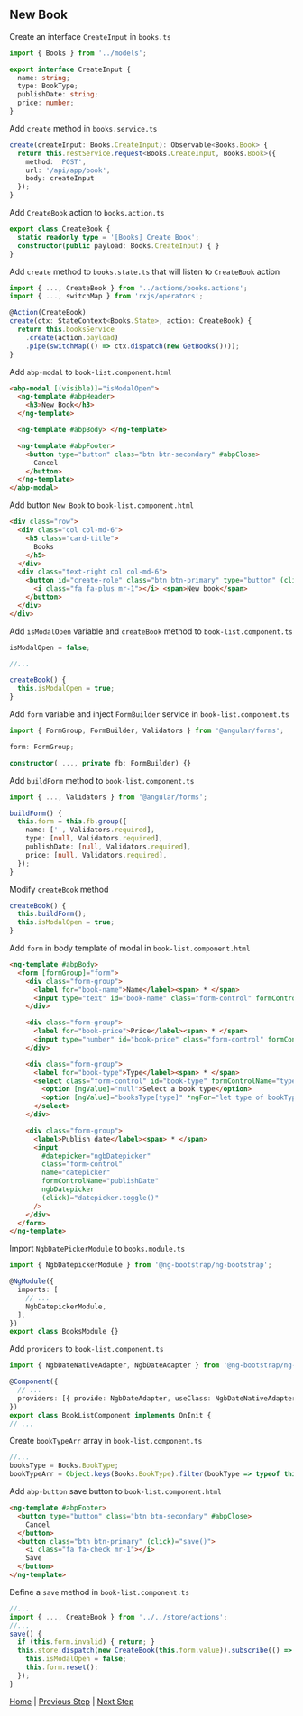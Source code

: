 ## New Book

Create an interface `CreateInput` in `books.ts`

```typescript
import { Books } from '../models';

export interface CreateInput {
  name: string;
  type: BookType;
  publishDate: string;
  price: number;
}
```

Add `create` method in `books.service.ts`

```typescript
create(createInput: Books.CreateInput): Observable<Books.Book> {
  return this.restService.request<Books.CreateInput, Books.Book>({
    method: 'POST',
    url: '/api/app/book',
    body: createInput
  });
}
```

Add `CreateBook` action to `books.action.ts`

```typescript
export class CreateBook {
  static readonly type = '[Books] Create Book';
  constructor(public payload: Books.CreateInput) { }
}
```

Add `create` method to `books.state.ts` that will listen to `CreateBook` action

```typescript
import { ..., CreateBook } from '../actions/books.actions';
import { ..., switchMap } from 'rxjs/operators';

@Action(CreateBook)
create(ctx: StateContext<Books.State>, action: CreateBook) {
  return this.booksService
    .create(action.payload)
    .pipe(switchMap(() => ctx.dispatch(new GetBooks())));
}
```

Add `abp-modal` to `book-list.component.html`

```html
<abp-modal [(visible)]="isModalOpen">
  <ng-template #abpHeader>
    <h3>New Book</h3>
  </ng-template>

  <ng-template #abpBody> </ng-template>

  <ng-template #abpFooter>
    <button type="button" class="btn btn-secondary" #abpClose>
      Cancel
    </button>
  </ng-template>
</abp-modal>

```

Add button `New Book` to `book-list.component.html`

```html
<div class="row">
  <div class="col col-md-6">
    <h5 class="card-title">
      Books
    </h5>
  </div>
  <div class="text-right col col-md-6">
    <button id="create-role" class="btn btn-primary" type="button" (click)="createBook()">
      <i class="fa fa-plus mr-1"></i> <span>New book</span>
    </button>
  </div>
</div>
```

Add `isModalOpen` variable and `createBook` method to `book-list.component.ts`

```typescript
isModalOpen = false;

//...

createBook() {
  this.isModalOpen = true;
}

```

Add `form` variable and inject `FormBuilder` service in `book-list.component.ts`

```typescript
import { FormGroup, FormBuilder, Validators } from '@angular/forms';

form: FormGroup;

constructor( ..., private fb: FormBuilder) {}

```

Add `buildForm` method to `book-list.component.ts`

```typescript
import { ..., Validators } from '@angular/forms';

buildForm() {
  this.form = this.fb.group({
    name: ['', Validators.required],
    type: [null, Validators.required],
    publishDate: [null, Validators.required],
    price: [null, Validators.required],
  });
}
```

Modify `createBook` method

```typescript
createBook() {
  this.buildForm();
  this.isModalOpen = true;
}
```

Add `form` in body template of modal in `book-list.component.html`

```html
<ng-template #abpBody>
  <form [formGroup]="form">
    <div class="form-group">
      <label for="book-name">Name</label><span> * </span>
      <input type="text" id="book-name" class="form-control" formControlName="name" autofocus />
    </div>

    <div class="form-group">
      <label for="book-price">Price</label><span> * </span>
      <input type="number" id="book-price" class="form-control" formControlName="price" />
    </div>

    <div class="form-group">
      <label for="book-type">Type</label><span> * </span>
      <select class="form-control" id="book-type" formControlName="type">
        <option [ngValue]="null">Select a book type</option>
        <option [ngValue]="booksType[type]" *ngFor="let type of bookTypeArr"> {{ type }}</option>
      </select>
    </div>

    <div class="form-group">
      <label>Publish date</label><span> * </span>
      <input
        #datepicker="ngbDatepicker"
        class="form-control"
        name="datepicker"
        formControlName="publishDate"
        ngbDatepicker
        (click)="datepicker.toggle()"
      />
    </div>
  </form>
</ng-template>
```

Import `NgbDatePickerModule` to `books.module.ts`

```typescript
import { NgbDatepickerModule } from '@ng-bootstrap/ng-bootstrap';

@NgModule({
  imports: [
    // ...
    NgbDatepickerModule,
  ],
})
export class BooksModule {}
```

Add `providers` to `book-list.component.ts`

```typescript
import { NgbDateNativeAdapter, NgbDateAdapter } from '@ng-bootstrap/ng-bootstrap';

@Component({
  // ...
  providers: [{ provide: NgbDateAdapter, useClass: NgbDateNativeAdapter }]
})
export class BookListComponent implements OnInit {
// ...

```

Create `bookTypeArr` array in `book-list.component.ts`

```typescript
//...
booksType = Books.BookType;
bookTypeArr = Object.keys(Books.BookType).filter(bookType => typeof this.booksType[bookType] === 'number');
```

Add `abp-button` save button to `book-list.component.html`

```html
<ng-template #abpFooter>
  <button type="button" class="btn btn-secondary" #abpClose>
    Cancel
  </button>
  <button class="btn btn-primary" (click)="save()">
    <i class="fa fa-check mr-1"></i>
    Save
  </button>
</ng-template>
```

Define a `save` method in `book-list.component.ts`

```typescript
//...
import { ..., CreateBook } from '../../store/actions';
//...
save() {
  if (this.form.invalid) { return; }
  this.store.dispatch(new CreateBook(this.form.value)).subscribe(() => {
    this.isModalOpen = false;
    this.form.reset();
  });
}
```

[Home](./../../../README.md) | [Previous Step](StepByStep/../../Step7/Step7.md) | [Next Step](StepByStep/../../Step9/Step9.md)
